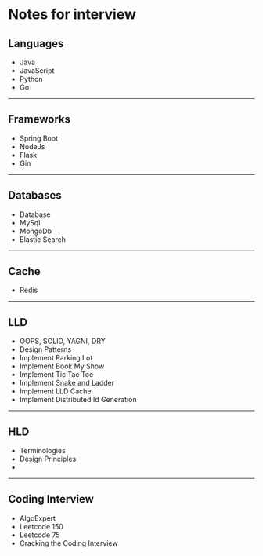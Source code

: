 # Notes for interview


## Languages
- Java
- JavaScript
- Python
- Go

---

## Frameworks
- Spring Boot
- NodeJs
- Flask
- Gin

---

## Databases
- Database
- MySql
- MongoDb
- Elastic Search

---

## Cache
- Redis

---

## LLD
- OOPS, SOLID, YAGNI, DRY
- Design Patterns
- Implement Parking Lot
- Implement Book My Show
- Implement Tic Tac Toe
- Implement Snake and Ladder
- Implement LLD Cache
- Implement Distributed Id Generation

---

## HLD
- Terminologies
- Design Principles
- 

---

## Coding Interview
- AlgoExpert
- Leetcode 150
- Leetcode 75
- Cracking the Coding Interview
